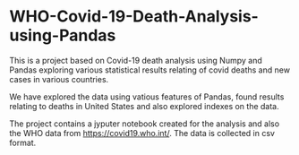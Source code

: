 # WHO-Covid-19-Death-Analysis-using-Pandas
This is a project based on Covid-19 death analysis using Numpy and Pandas exploring various statistical results relating of covid deaths and new cases in various countries.

We have explored the data using vatious features of Pandas, found results relating to deaths in United States and also explored indexes on the data. 

The project contains a jyputer notebook created for the analysis and also the WHO data from https://covid19.who.int/.
The data is collected in csv format.

